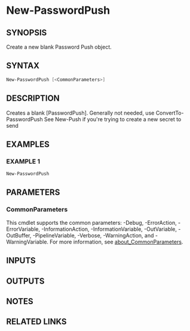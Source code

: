 ﻿---
external help file: PassPushPosh-help.xml
Module Name: PassPushPosh
online version: https://pwpush.com/api/1.0/passwords/preview.en.html
schema: 2.0.0
---

# New-PasswordPush

## SYNOPSIS

Create a new blank Password Push object.

## SYNTAX

```powershell
New-PasswordPush [<CommonParameters>]
```

## DESCRIPTION

Creates a blank \[PasswordPush\].
Generally not needed, use ConvertTo-PasswordPush
See New-Push if you're trying to create a new secret to send

## EXAMPLES

### EXAMPLE 1

```powershell
New-PasswordPush
```

## PARAMETERS

### CommonParameters

This cmdlet supports the common parameters: -Debug, -ErrorAction, -ErrorVariable, -InformationAction, -InformationVariable, -OutVariable, -OutBuffer, -PipelineVariable, -Verbose, -WarningAction, and -WarningVariable. For more information, see [about_CommonParameters](http://go.microsoft.com/fwlink/?LinkID=113216).

## INPUTS

## OUTPUTS

## NOTES

## RELATED LINKS
